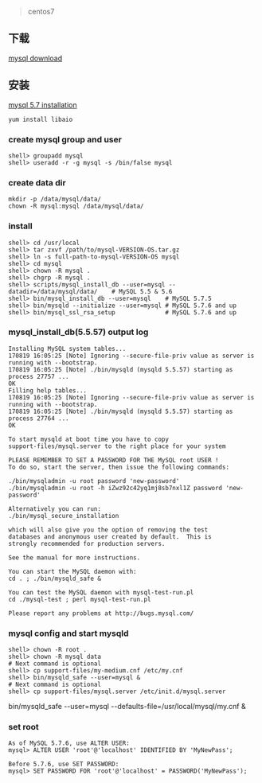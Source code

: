> centos7

## 下载
[mysql download](https://dev.mysql.com/downloads/mysql/)

## 安装
[mysql 5.7 installation](https://dev.mysql.com/doc/refman/5.7/en/linux-installation.html)

```
yum install libaio
```

### create mysql group and user
```
shell> groupadd mysql
shell> useradd -r -g mysql -s /bin/false mysql
```

### create data dir
```
mkdir -p /data/mysql/data/
chown -R mysql:mysql /data/mysql/data/
```

### install
```
shell> cd /usr/local
shell> tar zxvf /path/to/mysql-VERSION-OS.tar.gz
shell> ln -s full-path-to-mysql-VERSION-OS mysql
shell> cd mysql
shell> chown -R mysql .
shell> chgrp -R mysql .
shell> scripts/mysql_install_db --user=mysql --datadir=/data/mysql/data/    # MySQL 5.5 & 5.6
shell> bin/mysql_install_db --user=mysql    # MySQL 5.7.5
shell> bin/mysqld --initialize --user=mysql # MySQL 5.7.6 and up
shell> bin/mysql_ssl_rsa_setup              # MySQL 5.7.6 and up
```

### mysql_install_db(5.5.57) output log
```
Installing MySQL system tables...
170819 16:05:25 [Note] Ignoring --secure-file-priv value as server is running with --bootstrap.
170819 16:05:25 [Note] ./bin/mysqld (mysqld 5.5.57) starting as process 27757 ...
OK
Filling help tables...
170819 16:05:25 [Note] Ignoring --secure-file-priv value as server is running with --bootstrap.
170819 16:05:25 [Note] ./bin/mysqld (mysqld 5.5.57) starting as process 27764 ...
OK

To start mysqld at boot time you have to copy
support-files/mysql.server to the right place for your system

PLEASE REMEMBER TO SET A PASSWORD FOR THE MySQL root USER !
To do so, start the server, then issue the following commands:

./bin/mysqladmin -u root password 'new-password'
./bin/mysqladmin -u root -h iZwz92c42yq1mj8sb7nxl1Z password 'new-password'

Alternatively you can run:
./bin/mysql_secure_installation

which will also give you the option of removing the test
databases and anonymous user created by default.  This is
strongly recommended for production servers.

See the manual for more instructions.

You can start the MySQL daemon with:
cd . ; ./bin/mysqld_safe &

You can test the MySQL daemon with mysql-test-run.pl
cd ./mysql-test ; perl mysql-test-run.pl

Please report any problems at http://bugs.mysql.com/
```

### mysql config and start mysqld
```
shell> chown -R root .
shell> chown -R mysql data
# Next command is optional
shell> cp support-files/my-medium.cnf /etc/my.cnf
shell> bin/mysqld_safe --user=mysql &
# Next command is optional
shell> cp support-files/mysql.server /etc/init.d/mysql.server
```

bin/mysqld_safe --user=mysql --defaults-file=/usr/local/mysql/my.cnf &

### set root
```
As of MySQL 5.7.6, use ALTER USER:
mysql> ALTER USER 'root'@'localhost' IDENTIFIED BY 'MyNewPass';

Before 5.7.6, use SET PASSWORD:
mysql> SET PASSWORD FOR 'root'@'localhost' = PASSWORD('MyNewPass');
```